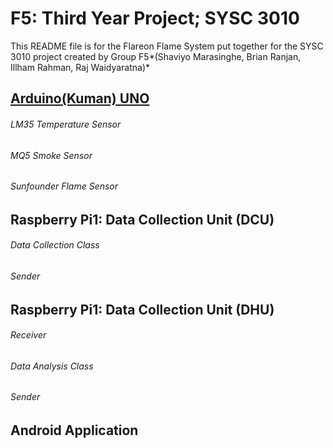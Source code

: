 # F5: Third Year Project; SYSC 3010
This README file is for the Flareon Flame System put together for the SYSC 3010 project created by Group F5*(Shaviyo Marasinghe, Brian Ranjan, Illham Rahman, Raj Waidyaratna)*


## [Arduino(Kuman) UNO](https://github.com/ilhamrahman/F5/tree/master/Arduino)
###### LM35 Temperature Sensor
###### MQ5 Smoke Sensor
###### Sunfounder Flame Sensor

## Raspberry Pi1: Data Collection Unit (DCU)
###### Data Collection Class
###### Sender

## Raspberry Pi1: Data Collection Unit (DHU)
###### Receiver
###### Data Analysis Class
###### Sender

## Android Application
